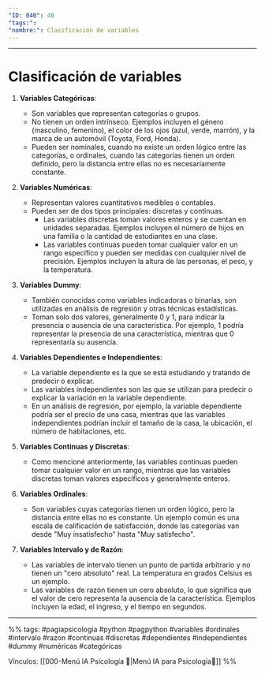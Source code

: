 ```yaml
---
"ID: 040": 40
"tags:": 
"nombre:": Clasificación de variables
---
```

___
# Clasificación de variables

1. **Variables Categóricas**:
    
    - Son variables que representan categorías o grupos.
    - No tienen un orden intrínseco. Ejemplos incluyen el género (masculino, femenino), el color de los ojos (azul, verde, marrón), y la marca de un automóvil (Toyota, Ford, Honda).
    - Pueden ser nominales, cuando no existe un orden lógico entre las categorías, o ordinales, cuando las categorías tienen un orden definido, pero la distancia entre ellas no es necesariamente constante.
2. **Variables Numéricas**:
    
    - Representan valores cuantitativos medibles o contables.
    - Pueden ser de dos tipos principales: discretas y continuas.
        - Las variables discretas toman valores enteros y se cuentan en unidades separadas. Ejemplos incluyen el número de hijos en una familia o la cantidad de estudiantes en una clase.
        - Las variables continuas pueden tomar cualquier valor en un rango específico y pueden ser medidas con cualquier nivel de precisión. Ejemplos incluyen la altura de las personas, el peso, y la temperatura.
3. **Variables Dummy**:
    
    - También conocidas como variables indicadoras o binarias, son utilizadas en análisis de regresión y otras técnicas estadísticas.
    - Toman solo dos valores, generalmente 0 y 1, para indicar la presencia o ausencia de una característica. Por ejemplo, 1 podría representar la presencia de una característica, mientras que 0 representaría su ausencia.
4. **Variables Dependientes e Independientes**:
    
    - La variable dependiente es la que se está estudiando y tratando de predecir o explicar.
    - Las variables independientes son las que se utilizan para predecir o explicar la variación en la variable dependiente.
    - En un análisis de regresión, por ejemplo, la variable dependiente podría ser el precio de una casa, mientras que las variables independientes podrían incluir el tamaño de la casa, la ubicación, el número de habitaciones, etc.
5. **Variables Continuas y Discretas**:
    
    - Como mencioné anteriormente, las variables continuas pueden tomar cualquier valor en un rango, mientras que las variables discretas toman valores específicos y generalmente enteros.
6. **Variables Ordinales**:
    
    - Son variables cuyas categorías tienen un orden lógico, pero la distancia entre ellas no es constante. Un ejemplo común es una escala de calificación de satisfacción, donde las categorías van desde "Muy insatisfecho" hasta "Muy satisfecho".
7. **Variables Intervalo y de Razón**:
    
    - Las variables de intervalo tienen un punto de partida arbitrario y no tienen un "cero absoluto" real. La temperatura en grados Celsius es un ejemplo.
    - Las variables de razón tienen un cero absoluto, lo que significa que el valor de cero representa la ausencia de la característica. Ejemplos incluyen la edad, el ingreso, y el tiempo en segundos.





___

%%
tags: #pagiapsicologia #python  #pagpython #variables #ordinales #intervalo #razon #continuas #discretas #dependientes #independientes #dummy #numéricas #categóricas

Vínculos:   [[000-Menú IA Psicología 📃|Menú IA para Psicología📃]]
%%